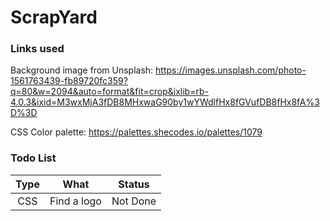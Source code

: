 # ScrapYard

### Links used
Background image from Unsplash: https://images.unsplash.com/photo-1561763439-fb89720fc359?q=80&w=2094&auto=format&fit=crop&ixlib=rb-4.0.3&ixid=M3wxMjA3fDB8MHxwaG90by1wYWdlfHx8fGVufDB8fHx8fA%3D%3D

CSS Color palette: https://palettes.shecodes.io/palettes/1079

### Todo List

| Type | What | Status |
| :--: | :--: | :----: |
| CSS | Find a logo | Not Done |
